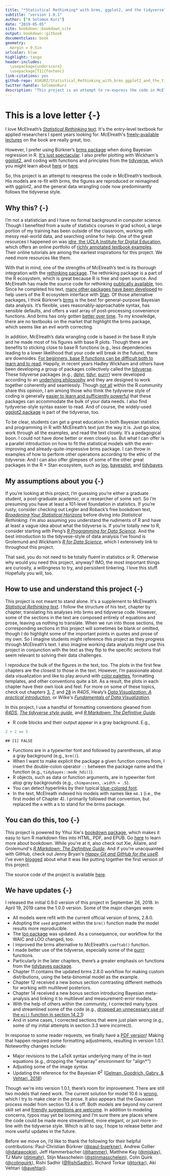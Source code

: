 ```yaml
--- 
title: "*Statistical Rethinking* with brms, ggplot2, and the tidyverse"
subtitle: "version 1.0.1"
author: ["A Solomon Kurz"]
date: "2019-05-05"
site: bookdown::bookdown_site
output: bookdown::gitbook
documentclass: book
geometry:
  margin = 0.5in
urlcolor: blue
highlight: tango
header-includes:
  \usepackage{underscore}
  \usepackage[T1]{fontenc}
link-citations: yes
github-repo: ASKURZ/Statistical_Rethinking_with_brms_ggplot2_and_the_tidyverse
twitter-handle: SolomonKurz
description: "This project is an attempt to re-express the code in McElreath’s textbook. His models are re-fit in brms, plots are redone with ggplot2, and the general data wrangling code predominantly follows the tidyverse style."
---
```


# This is a love letter {-}

I love McElreath’s [*Statistical Rethinking* text](http://xcelab.net/rm/statistical-rethinking/). It's the entry-level textbook for applied researchers I spent years looking for. McElreath's [freely-available lectures](https://www.youtube.com/channel/UCNJK6_DZvcMqNSzQdEkzvzA/playlists) on the book are really great, too.

However, I prefer using Bürkner’s [brms package](https://github.com/paul-buerkner/brms) when doing Bayesian regression in R. [It's just spectacular](http://andrewgelman.com/2017/01/10/r-packages-interfacing-stan-brms/). I also prefer plotting with Wickham's [ggplot2](https://cran.r-project.org/package=ggplot2), and coding with functions and principles from the [tidyverse](https://www.tidyverse.org), which you might learn about [here](http://style.tidyverse.org) or [here](http://r4ds.had.co.nz/transform.html).

So, this project is an attempt to reexpress the code in McElreath’s textbook. His models are re-fit with brms, the figures are reproduced or reimagined with ggplot2, and the general data wrangling code now predominantly follows the tidyverse style.

## Why this? {-}

I’m not a statistician and I have no formal background in computer science. Though I benefited from a suite of statistics courses in grad school, a large portion of my training has been outside of the classroom, working with messy real-world data, and searching online for help. One of the great resources I happened on was [idre, the UCLA Institute for Digital Education](https://stats.idre.ucla.edu), which offers an online portfolio of [richly annotated textbook examples](https://stats.idre.ucla.edu/other/examples/). Their online tutorials are among the earliest inspirations for this project. We need more resources like them.

With that in mind, one of the strengths of McElreath’s text is its thorough integration with the [rethinking package](https://github.com/rmcelreath/rethinking). The rethinking package is a part of the R ecosystem, which is great because R is free and open source. And McElreath has made the source code for rethinking [publically available](https://github.com/rmcelreath/rethinking), too. Since he completed his text, [many other packages have been developed](https://www.youtube.com/watch?v=pKZLJPrZLhU&t=29073s&frags=pl%2Cwn) to help users of the R ecosystem interface with [Stan](https://mc-stan.org). Of those alternative packages, I think Bürkner’s [brms](https://github.com/paul-buerkner/brms) is the best for general-purpose Bayesian data analysis. It’s flexible, uses reasonably-approachable syntax, has sensible defaults, and offers a vast array of post-processing convenience functions. And brms has only gotten [better over time](https://github.com/paul-buerkner/brms/blob/master/NEWS.md). To my knowledge, there are no textbooks on the market that highlight the brms package, which seems like an evil worth correcting.

In addition, McElreath’s data wrangling code is based in the base R style and he made most of his figures with base R plots. Though there are benefits to sticking close to base R functions (e.g., less dependencies leading to a lower likelihood that your code will break in the future), there are downsides. [For beginners, base R functions can be difficult both to learn and to read](http://varianceexplained.org/r/teach-tidyverse/). Happily, in recent years Hadley Wickham and others have been developing a group of packages collectively called the [tidyverse](https://www.tidyverse.org). These tidyverse packages (e.g., [dplyr](https://dplyr.tidyverse.org), [tidyr](https://tidyr.tidyverse.org), [purrr](https://purrr.tidyverse.org)) were developed according to an [underlying philosophy](https://cran.r-project.org/package=tidyverse/vignettes/manifesto.html) and they are designed to work together coherently and seamlessly. Though [not all](https://news.ycombinator.com/item?id=16421295) within the R community share this opinion, I am among those who think the tydyverse style of coding is generally [easier to learn and sufficiently powerful](http://varianceexplained.org/r/teach-tidyverse/) that these packages can accommodate the bulk of your data needs. I also find tydyverse-style syntax easier to read. And of course, the widely-used [ggplot2 package](https://ggplot2.tidyverse.org) is part of the tidyverse, too.

To be clear, students can get a great education in both Bayesian statistics and programming in R with McElreath’s text just the way it is. Just go slow, work through all the examples, and read the text closely. It’s a pedagogical boon. I could not have done better or even closely so. But what I can offer is a parallel introduction on how to fit the statistical models with the ever-improving and already-quite-impressive brms package. I can throw in examples of how to perform other operations according to the ethic of the tidyverse. And I can also offer glimpses of some of the other great packages in the R + Stan ecosystem, such as [loo](https://github.com/stan-dev/loo), [bayesplot](https://github.com/stan-dev/bayesplot), and [tidybayes](https://github.com/mjskay/tidybayes).

## My assumptions about you {-}

If you’re looking at this project, I’m guessing you’re either a graduate student, a post-graduate academic, or a researcher of some sort. So I’m presuming you have at least a 101-level foundation in statistics. If you’re rusty, consider checking out Legler and Roback’s free bookdown text, [*Broadening Your Statistical Horizons*](https://bookdown.org/roback/bookdown-bysh/) before diving into *Statistical Rethinking*. I’m also assuming you understand the rudiments of R and have at least a vague idea about what the tidyverse is. If you’re totally new to R, consider starting with Peng’s [*R Programming for Data Science*](https://bookdown.org/rdpeng/rprogdatascience/). And the best introduction to the tidyvese-style of data analysis I’ve found is Grolemund and Wickham’s [*R for Data Science*](http://r4ds.had.co.nz), which I extensively link to throughout this project.

That said, you do not need to be totally fluent in statistics or R. Otherwise why would you need this project, anyway? IMO, the most important things are curiosity, a willingness to try, and persistent tinkering. I love this stuff. Hopefully you will, too. 

## How to use and understand this project {-}

This project is not meant to stand alone. It's a supplement to McElreath’s [*Statistical Rethinking* text](http://xcelab.net/rm/statistical-rethinking/). I follow the structure of his text, chapter by chapter, translating his analyses into brms and tidyverse code. However, some of the sections in the text are composed entirely of equations and prose, leaving us nothing to translate. When we run into those sections, the corresponding sections in this project will sometimes be blank or omitted, though I do highlight some of the important points in quotes and prose of my own. So I imagine students might reference this project as they progress through McElreath’s text. I also imagine working data analysts might use this project in conjunction with the text as they flip to the specific sections that seem relevant to solving their data challenges. 

I reproduce the bulk of the figures in the text, too. The plots in the first few chapters are the closest to those in the text. However, I’m passionate about data visualization and like to play around with [color palettes](https://github.com/EmilHvitfeldt/r-color-palettes), formatting templates, and other conventions quite a bit. As a result, the plots in each chapter have their own look and feel. For more on some of these topics, check out chapters [3](http://r4ds.had.co.nz/data-visualisation.html), [7](http://r4ds.had.co.nz/exploratory-data-analysis.html), and [28](http://r4ds.had.co.nz/graphics-for-communication.html) in *R4DS*, Healy’s [*Data Visualization: A practical introduction*](https://socviz.co), or Wilke's [*Fundamentals of Data Visualization*](https://serialmentor.com/dataviz/).

In this project, I use a handful of formatting conventions gleaned from [*R4DS*](http://r4ds.had.co.nz/introduction.html#running-r-code), [*The tidyverse style guide*](http://style.tidyverse.org), and [*R Markdown: The Definitive Guide*](https://bookdown.org/yihui/rmarkdown/software-info.html).

* R code blocks and their output appear in a gray background. E.g., 


```r
2 + 2 == 5
```

```
## [1] FALSE
```

* Functions are in a typewriter font and followed by parentheses, all atop a gray background (e.g., `brm()`).
* When I want to make explicit the package a given function comes from, I insert the double-colon operator `::` between the package name and the function (e.g., `tidybayes::mode_hdi()`).
* R objects, such as data or function arguments, are in typewriter font atop gray backgrounds (e.g., `chimpanzees`, `.width = .5`).
* You can detect hyperlinks by their typical [blue-colored font](https://www.youtube.com/watch?v=40o0_0XTB6E&t=15s&frags=pl%2Cwn).
* In the text, McElreath indexed his models with names like `m4.1` (i.e., the first model of Chapter 4). I primarily followed that convention, but replaced the `m` with a `b` to stand for the brms package.

## You can do this, too {-}

This project is powered by Yihui Xie's [bookdown package](https://bookdown.org), which makes it easy to turn R markdown files into HTML, PDF, and EPUB. Go [here](https://bookdown.org/yihui/bookdown/) to learn more about bookdown. While you're at it, also check out Xie, Allaire, and Grolemund's [*R Markdown: The Definitive Guide*](https://bookdown.org/yihui/rmarkdown/). And if you're unacquainted with GitHub, check out Jenny Bryan's [*Happy Git and GitHub for the useR*](http://happygitwithr.com). I’ve even [blogged](https://solomonkurz.netlify.com/post/how-bookdown/) about what it was like putting together the first version of this project.

The source code of the project is available [here](https://github.com/ASKurz/Statistical_Rethinking_with_brms_ggplot2_and_the_tidyverse).

## We have updates {-}

I released the initial 0.9.0 version of this project in September 26, 2018. In April 19, 2019 came the 1.0.0 version. Some of the major changes were:

* All models were refit with the current official version of brms, 2.8.0.
* Adopting the `seed` argument within the `brm()` function made the model results more reproducible.
* The [loo package](https://github.com/stan-dev/loo) was updated. As a consequence, our workflow for the WAIC and LOO changed, too.
* I improved the brms alternative to McElreath’s `coeftab()` function.
* I made better use of the tidyverse, especially some of the [purrr](https://purrr.tidyverse.org/) functions.
* Particularly in the later chapters, there’s a 
greater emphasis on functions from the [tidybayes package](http://mjskay.github.io/tidybayes/).
* Chapter 11 contains the updated brms 2.8.0 workflow for making custom distributions, using the beta-binomial model as the example.
* Chapter 12 received a new bonus section contrasting different methods for working with multilevel posteriors.
* Chapter 14 received a new bonus section introducing Bayesian meta-analysis and linking it to multilevel and measurement-error models.
* With the help of others within the community, I corrected many typos and streamlined some of the code (e.g., [dropped an unnecessary use of the `mi()` function in section 14.2.1](https://github.com/ASKurz/Statistical_Rethinking_with_brms_ggplot2_and_the_tidyverse/issues/21))
* And in some cases, I corrected sections that were just plain wrong (e.g., some of my initial attempts in section 3.3 were incorrect).

In response to some reader requests, we finally have a [PDF version](https://github.com/ASKurz/Statistical_Rethinking_with_brms_ggplot2_and_the_tidyverse/blob/master/recoding_Statistical_Rethinking_1.0.1_PDF_version.pdf)! Making that happen required some formatting adjustments, resulting in version 1.0.1. Noteworthy changes include:

* Major revisions to the LaTeX syntax underlying many of the in-text equations (e.g., dropping the "eqnarray" environment for "align*")
* Adjusting some of the image syntax
* Updating the reference for the Bayesian $R^2$ ([Gelman, Goodrich, Gabry, & Vehtari, 2018](https://www.tandfonline.com/doi/abs/10.1080/00031305.2018.1549100?journalCode=utas20))

Though we're into version 1.0.1, there’s room for improvement. There are still two models that need work. The current solution for model 10.6 is [wrong](https://github.com/ASKurz/Statistical_Rethinking_with_brms_ggplot2_and_the_tidyverse/issues/5), which I try to make clear in the prose. It also appears that the Gaussian process model from section 13.4 is off. Both models are beyond my current skill set and [friendly suggestions are welcome](https://github.com/ASKurz/Statistical_Rethinking_with_brms_ggplot2_and_the_tidyverse/issues). In addition to modeling concerns, typos may yet be looming and I’m sure there are places where the code could be made more streamlined, more elegant, or just more in-line with the tidyverse style. Which is all to say, I hope to release better and more useful updates in the future.

Before we move on, I’d like to thank the following for their helpful contributions: Paul-Christian Bürkner ([\@paul-buerkner](https://github.com/paul-buerkner)), Andrew Collier ([\@datawookie](https://github.com/datawookie)), Jeff Hammerbacher ([\@hammer](https://github.com/hammer)), Matthew Kay ([\@mjskay](https://github.com/mjskay)), TJ Mahr ([\@tjmahr](https://github.com/tjmahr)), Stijn Masschelein ([\@stijnmasschelein](https://github.com/stijnmasschelein)), Colin Quirk ([\@colinquirk](https://github.com/colinquirk)), Rishi Sadhir ([\@RishiSadhir](https://github.com/RishiSadhir)), Richard Torkar ([\@torkar](https://github.com/torkar)), Aki Vehtari ([\@avehtari](https://github.com/avehtari)).


